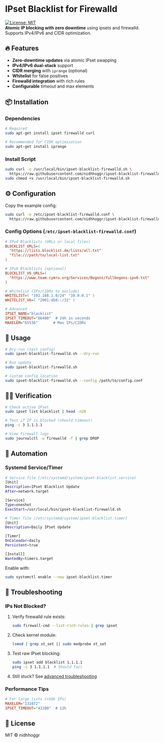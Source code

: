 # IPset Blacklist for Firewalld

[![License: MIT](https://img.shields.io/badge/License-MIT-yellow.svg)](https://opensource.org/licenses/MIT)  
**Atomic IP blocking with zero downtime** using ipsets and firewalld. Supports IPv4/IPv6 and CIDR optimization.

## 🔥 Features
- **Zero-downtime updates** via atomic IPset swapping
- **IPv4/IPv6 dual-stack** support
- **CIDR merging** with `iprange` (optional)
- **Whitelist** for false positives
- **Firewalld integration** with rich rules
- **Configurable** timeout and max elements

## 📦 Installation

### Dependencies
```bash
# Required
sudo apt-get install ipset firewalld curl

# Recommended for CIDR optimization
sudo apt-get install iprange
```

### Install Script
```bash
sudo curl -o /usr/local/bin/ipset-blacklist-firewalld.sh \
  https://raw.githubusercontent.com/nidhhoggr/ipset-blacklist-firewalld/develop/ipset-blacklist-firewalld.sh
sudo chmod +x /usr/local/bin/ipset-blacklist-firewalld.sh
```

## ⚙️ Configuration
Copy the example config:
```bash
sudo curl -o /etc/ipset-blacklist-firewalld.conf \
  https://raw.githubusercontent.com/nidhhoggr/ipset-blacklist-firewalld/develop/ipset-blacklist-firewalld.conf
```

### Config Options (`/etc/ipset-blacklist-firewalld.conf`)
```ini
# IPv4 Blacklists (URLs or local files)
BLOCKLIST_URLS=(
  "https://lists.blocklist.de/lists/all.txt"
  "file:///path/to/local-list.txt"
)

# IPv6 Blacklists (optional)
BLOCKLIST_V6_URLS=(
  "https://www.team-cymru.org/Services/Bogons/fullbogons-ipv6.txt"
)

# Whitelist (IPs/CIDRs to exclude)
WHITELIST=( "192.168.1.0/24" "10.0.0.1" )
WHITELIST_V6=( "2001:db8::/32" )

# Advanced
IPSET_NAME="blacklist"
IPSET_TIMEOUT="86400"  # 24h in seconds
MAXELEM="65536"       # Max IPs/CIDRs
```

## 🚀 Usage
```bash
# Dry-run (test config)
sudo ipset-blacklist-firewalld.sh --dry-run

# Run update
sudo ipset-blacklist-firewalld.sh

# Custom config location
sudo ipset-blacklist-firewalld.sh --config /path/to/config.conf
```

## 🕵️‍♂️ Verification
```bash
# Check active IPset
sudo ipset list blacklist | head -n20

# Test if IP is blocked (should timeout)
ping -c 3 1.1.1.1

# View firewall logs
sudo journalctl -u firewalld -f | grep DROP
```

## 🔄 Automation
### Systemd Service/Timer
```bash
# Service file (/etc/systemd/system/ipset-blacklist.service)
[Unit]
Description=IPset Blacklist Update
After=network.target

[Service]
Type=oneshot
ExecStart=/usr/local/bin/ipset-blacklist-firewalld.sh

# Timer file (/etc/systemd/system/ipset-blacklist.timer)
[Unit]
Description=Daily IPset Update

[Timer]
OnCalendar=daily
Persistent=true

[Install]
WantedBy=timers.target
```

Enable with:
```bash
sudo systemctl enable --now ipset-blacklist.timer
```

## 🐛 Troubleshooting
### IPs Not Blocked?
1. Verify firewalld rule exists:
   ```bash
   sudo firewall-cmd --list-rich-rules | grep ipset
   ```
2. Check kernel module:
   ```bash
   lsmod | grep xt_set || sudo modprobe xt_set
   ```
3. Test raw IPset blocking:
   ```bash
   sudo ipset add blacklist 1.1.1.1
   ping -c 3 1.1.1.1  # Should fail
   ```

4. Still stuck? See [advanced troubleshooting](https://github.com/nidhhoggr/ipset-blacklist-firewalld/blob/develop/troubleshooting.md)

### Performance Tips
```ini
# For large lists (>50k IPs)
MAXELEM="131072"
IPSET_TIMEOUT="43200"  # 12h
```

## 📜 License
MIT © nidhhoggr
